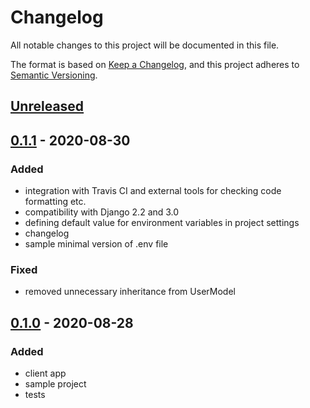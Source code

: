 # Changelog
All notable changes to this project will be documented in this file.

The format is based on [Keep a Changelog](https://keepachangelog.com/en/1.0.0/),
and this project adheres to [Semantic Versioning](https://semver.org/spec/v2.0.0.html).

## [Unreleased]

## [0.1.1] - 2020-08-30

### Added

* integration with Travis CI and external tools for checking code formatting etc.
* compatibility with Django 2.2 and 3.0
* defining default value for environment variables in project settings
* changelog
* sample minimal version of .env file

### Fixed

* removed unnecessary inheritance from UserModel


## [0.1.0] - 2020-08-28

### Added

* client app
* sample project
* tests

[unreleased]: https://github.com/przemekk1385/django_oac/compare/v0.1.1...HEAD
[0.1.1]: https://github.com/przemekk1385/django_oac/compare/v0.1.0...v0.1.1
[0.1.0]: https://github.com/przemekk1385/django_oac/releases/tag/v0.1.0
